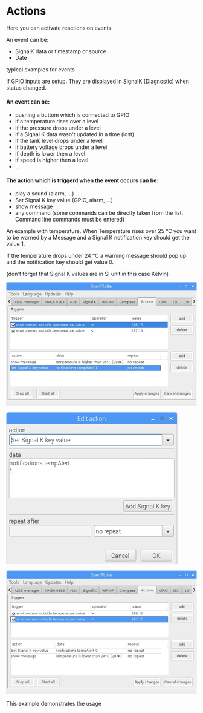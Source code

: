 # Actions

Here you can activate reactions on events.

An event can be:

* SignalK data or timestamp or source
* Date

typical examples for events

If GPIO inputs are setup. They are displayed in SignalK \(Diagnostic\) when status changed.

#### An event can be:

* pushing a buttom which is connected to GPIO
* if a temperature rises over a level
* if the pressure drops under a level
* if a Signal K data wasn't updated in a time \(lost\)
* if the tank level drops under a level
* if battery voltage drops under a level
* if depth is lower then a level
* if speed is higher then a level
* ...

#### The action which is triggerd when the event occurs can be:

* play a sound \(alarm, ...\)
* Set Signal K key value \(GPIO, alarm, ...\)
* show message
* any command \(some commands can be directly taken from the list. Command line commands must be entered\)

An example with temperature. When Temperature rises over 25 °C you want to be warned by a Message and a Signal K notification key should get the value 1.

If the temperature drops under 24 °C a warning message should pop up and the notification key should get value 0.

\(don't forget that Signal K values are in SI unit in this case Kelvin\)

![](Action1.jpg)

![](Action_edit.jpg)

![](Action2.jpg)

This example demonstrates the usage

